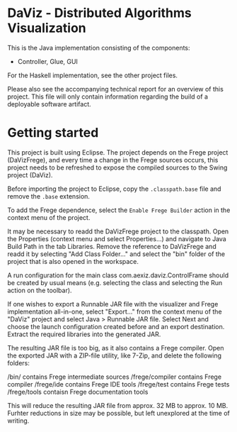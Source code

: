 DaViz - Distributed Algorithms Visualization
============================================

This is the Java implementation consisting of the components:
- Controller, Glue, GUI

For the Haskell implementation, see the other project files.

Please also see the accompanying technical report for an overview
of this project. This file will only contain information regarding
the build of a deployable software artifact.

# Getting started

This project is built using Eclipse. The project depends on the
Frege project (DaVizFrege), and every time a change in the Frege
sources occurs, this project needs to be refreshed to expose the
compiled sources to the Swing project (DaViz).

Before importing the project to Eclipse, copy the `.classpath.base` file and remove the `.base` extension.

To add the Frege dependence, select the `Enable Frege Builder` action in the context menu of the project.

It may be necessary to readd the DaVizFrege project to the classpath.
Open the Properties (context menu and select Properties...) and navigate
to Java Build Path in the tab Libraries. Remove the reference to
DaVizFrege and readd it by selecting "Add Class Folder..." and select
the "bin" folder of the project that is also opened in the workspace.

A run configuration for the main class com.aexiz.daviz.ControlFrame
should be created by usual means (e.g. selecting the class and selecting
the Run action on the toolbar).

If one wishes to export a Runnable JAR file with the visualizer and
Frege implementation all-in-one, select "Export..." from the context
menu of the "DaViz" project and select Java > Runnable JAR file. Select
Next and choose the launch configuration created before and an export
destination. Extract the required libraries into the generated JAR.

The resulting JAR file is too big, as it also contains a Frege compiler.
Open the exported JAR with a ZIP-file utility, like 7-Zip, and delete
the following folders:

/bin/							contains Frege intermediate sources
/frege/compiler					contains Frege compiler
/frege/ide						contains Frege IDE tools
/frege/test						contains Frege tests
/frege/tools					contaisn Frege documentation tools

This will reduce the resulting JAR file from approx. 32 MB to approx.
10 MB. Furhter reductions in size may be possible, but left unexplored
at the time of writing.
